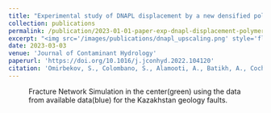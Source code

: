 ```yaml
---
title: "Experimental study of DNAPL displacement by a new densified polymer solution and upscaling problems of aqueous polymer flow in porous media"
collection: publications
permalink: /publication/2023-01-01-paper-exp-dnapl-displacement-polymer-upscaling
excerpt: "<img src='/images/publications/dnapl_upscaling.png' style='float:left;width:170px;height:100px;'>"
date: 2023-03-03
venue: 'Journal of Contaminant Hydrology'
paperurl: 'https://doi.org/10.1016/j.jconhyd.2022.104120'
citation: 'Omirbekov, S., Colombano, S., Alamooti, A., Batikh, A., Cochennec, M., Amanbek, Y., Ahmadi-Senichault, A., & Davarzani, H. (2023). Experimental study of DNAPL displacement by a new densified polymer solution and upscaling problems of aqueous polymer flow in porous media. Journal of Contaminant Hydrology, 252(104120), 104120'
---
```

<figure>
  <p align="center">
  <div class="image_resize">
  <img src="/images/dnapl_upscaling.png"  alt="">
  <figcaption> Fracture Network Simulation in the center(green) using the data from available data(blue) for the Kazakhstan geology faults. </figcaption>
  </div>
  </p>
</figure>

